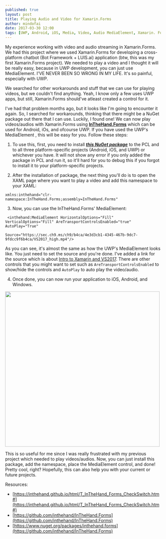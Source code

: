 ```yaml
---
published: true
layout: post
title: Playing Audio and Video for Xamarin.Forms
author: mindofai
date: 2017-03-30 12:00
tags: [UWP, Android, iOS, Media, Video, Audio MediaElement, Xamarin. Forms, InTheHand.Forms]
---
```


My experience working with video and audio streaming in Xamarin.Forms. We had this project where we used Xamarin.Forms for developing a cross-platform chatbot (Bot Framework + LUIS.ai) application (btw, this was my first Xamarin.Forms project). We needed to play a video and I thought it will be really easy, because in UWP development, you can just use MediaElement. I'VE NEVER BEEN SO WRONG IN MY LIFE. It's so painful, especially with UWP. 


We searched for other workarounds and stuff that we can use for playing videos, but we couldn't find anything. Yeah, I know only a few uses UWP apps, but still, Xamarin.Forms should've atleast created a control for it.


I've had that problem months ago, but it looks like I'm going to encounter it again. So, I searched for workarounds, thinking that there might be a NuGet package out there that I can use. Luckily, I found one! We can now play videos/audios with Xamarin.Forms using [**InTheHand.Forms**](https://github.com/inthehand/InTheHand.Forms) which can be used for Android, iOs, and ofcourse UWP. If you have used the UWP's MediaElement , this will be easy for you. Follow these steps:


1. To use this, first, you need to install [***this NuGet package***](https://www.nuget.org/packages/inthehand.forms) to the PCL and to all three platform-specific projects (Android, iOS, and UWP) or whichever you have. It will not show any error if you only added the package in PCL and run it, so it'll hard for you to debug this if you forgot to install it to your platform-specific projects.


2. After the installation of package, the next thing you'll do is to open the XAML page where you want to play a video and add this namespace to your XAML:


```
xmlns:inthehand="clr-namespace:InTheHand.Forms;assembly=InTheHand.Forms"
```


3. Now, you can use the InTheHand.Forms' MediaElement:

```
 <inthehand:MediaElement HorizontalOptions="Fill" VerticalOptions="Fill" AreTransportControlsEnabled="true" AutoPlay="True" 
                           Source="https://sec.ch9.ms/ch9/b4ca/4e3d3cb1-4345-467b-9dc7-9fdcc9f6b4ca/VS2017_high.mp4"/>
  ```


As you can see, it's almost the same as how the UWP's MediaElement looks like. You just need to set the source and you're done. I've added a link for the source which is about [Intro to Xamarin and VS2017](https://channel9.msdn.com/events/Xamarin/Recent-Webinars/Introduction-to-Xamarin-for-Visual-Studio-2017). There are other controls that you might want to set such as `AreTransportControlsEnabled` to show/hide the controls and `AutoPlay` to auto play the video/audio.


4. Once done, you can now run your application to iOS, Android, and Windows.

 <img src="{{site.baseurl}}/MediaElementUWP.png" style="width: 500px;"/>


This is so useful for me since I was really frustrated with my previous project which needed to play videos/audios. Now, you can just install this package, add the namespace, place the MediaElement control, and done! Pretty cool, right? Hopefully, this can also help you with your current or future projects.



Resources:

- [https://inthehand.github.io/html/T_InTheHand_Forms_CheckSwitch.htm#](https://inthehand.github.io/html/T_InTheHand_Forms_CheckSwitch.htm#)
- [https://github.com/inthehand/InTheHand.Forms](https://github.com/inthehand/InTheHand.Forms)
- [https://www.nuget.org/packages/inthehand.forms](https://github.com/inthehand/InTheHand.Forms)

